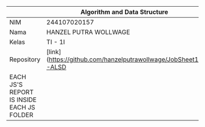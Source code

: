 |  | Algorithm and Data Structure |
|--|--|
| NIM |  244107020157|
| Nama |  HANZEL PUTRA WOLLWAGE |
| Kelas | TI - 1I |
| Repository | [link] (https://github.com/hanzelputrawollwage/JobSheet1-ALSD |
| EACH JS'S REPORT IS INSIDE EACH JS FOLDER |
